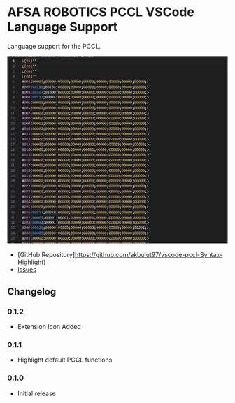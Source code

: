 # AFSA ROBOTICS PCCL VSCode Language Support

Language support for the PCCL.

![screenshot](https://github.com/akbulut97/vscode-pccl-Syntax-Highlight/blob/main/resources/PCCL_ScreenShot.PNG)
* [GitHub Repository]https://github.com/akbulut97/vscode-pccl-Syntax-Highlight)
* [Issues](https://github.com/akbulut97/vscode-pccl-Syntax-Highlight/issues)

## Changelog
### 0.1.2
* Extension Icon Added

### 0.1.1

* Highlight default PCCL functions

### 0.1.0

* Initial release
